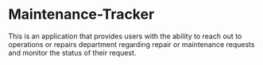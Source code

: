 # Maintenance-Tracker
This is an application that provides users with the ability to reach out to operations or repairs department regarding repair or maintenance requests and monitor the status of their request.

